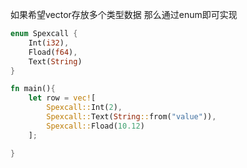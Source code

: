 如果希望vector存放多个类型数据 那么通过enum即可实现

```rust
enum Spexcall {
    Int(i32),
    Fload(f64),
    Text(String)
}

fn main(){
    let row = vec![
        Spexcall::Int(2),
        Spexcall::Text(String::from("value")),
        Spexcall::Fload(10.12)
    ];

}
```

